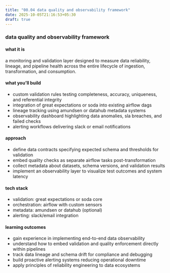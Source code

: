 ```yaml
---
title: "00.04 data quality and observability framework"
date: 2025-10-05T21:16:53+05:30
draft: true
---
```


### data quality and observability framework

#### what it is

a monitoring and validation layer designed to measure data reliability, lineage, and pipeline health across the entire lifecycle of ingestion, transformation, and consumption.

#### what you’ll build

- custom validation rules testing completeness, accuracy, uniqueness, and referential integrity
- integration of great expectations or soda into existing airflow dags
- lineage tracking using amundsen or datahub metadata systems
- observability dashboard highlighting data anomalies, sla breaches, and failed checks
- alerting workflows delivering slack or email notifications

#### approach

- define data contracts specifying expected schema and thresholds for validation
- embed quality checks as separate airflow tasks post-transformation
- collect metadata about datasets, schema versions, and validation results
- implement an observability layer to visualize test outcomes and system latency

#### tech stack

- validation: great expectations or soda core
- orchestration: airflow with custom sensors
- metadata: amundsen or datahub (optional)
- alerting: slack/email integration

#### learning outcomes

- gain experience in implementing end-to-end data observability
- understand how to embed validation and quality enforcement directly within pipelines
- track data lineage and schema drift for compliance and debugging
- build proactive alerting systems reducing operational downtime
- apply principles of reliability engineering to data ecosystems
